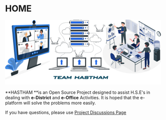 # HOME

![](.gitbook/assets/bg2.jpg)

&#x20; **HASTHAM **is an Open Source Project designed to assist H.S.E's in dealing with **e-District** and **e-Office** Activities. It is hoped that the e-platform will solve the problems more easily.

If you have questions, please use [Project Discussions Page](https://github.com/hasthamalp/LOCKALP/discussions)
